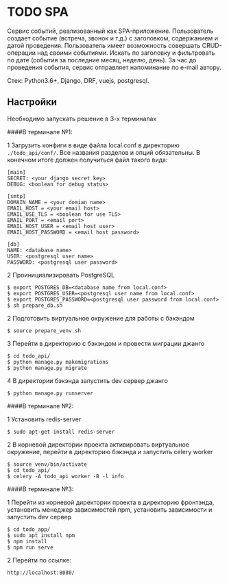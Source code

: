 TODO SPA
=======

Сервис событий, реализованный как SPA-приложение.
Пользователь создает событие (встреча, звонок и т.д.) с заголовком, 
содержанием и датой проведения. Пользователь имеет возможность 
совершать CRUD-операции над своими событиями. Искать по заголовку и фильтровать 
по дате (события за последние месяц, неделю, день).
За час до проведения события, сервис отправляет напоминание по e-mail автору.

Стек: Python3.6+, Django, DRF, vuejs, postgresql.

Настройки
------

Необходимо запускать решение в 3-х терминалах

####В терминале №1:

1 Загрузить конфиги в виде файла local.conf в директорию `./todo_api/conf/`. 
Все названия разделов и опций обязательны.
В конечном итоге должен получиться файл такого вида:

    [main]
    SECRET: <your django secret key>
    DEBUG: <boolean for debug status>
    
    [smtp]
    DOMAIN_NAME = <your domian name>
    EMAIL_HOST = <your email host>
    EMAIL_USE_TLS = <boolean for use TLS>
    EMAIL_PORT = <email port>
    EMAIL_HOST_USER = <email host user>
    EMAIL_HOST_PASSWORD = <email host password>
    
    [db]
    NAME: <database name>
    USER: <postgresql user name>
    PASSWORD: <postgresql user password>

2 Проинициализировать PostgreSQL

    $ export POSTGRES_DB=<database name from local.conf>
    $ export POSTGRES_USER=<postgresql user name from local.conf>
    $ export POSTGRES_PASSWORD=<postgresql user password from local.conf>
    $ sh prepare_db.sh
    
2 Подготовить виртуальное окружение для работы с бэкэндом

    $ source prepare_venv.sh
    
3 Перейти в директорию с бэкэндом и провести миграции джанго

    $ cd todo_api/
    $ python manage.py makemigrations
    $ python manage.py migrate

4 В директории бэкэнда запустить dev сервер джанго

    $ python manage.py runserver
    
####В терминале №2:

1 Установить redis-server

    $ sudo apt-get install redis-server

2 В корневой директории проекта активировать виртуальное окружение, 
перейти в директорию бэкэнда и запустить celery worker
    
    $ source venv/bin/activate
    $ cd todo_api/
    $ celery -A todo_api worker -B -l info


####В терминале №3:

1 Перейти из корневой директории проекта в директорию фронтэнда, установить менеджер
зависимостей npm, установить зависимости и запустить dev сервер
    
    $ cd todo_app/
    $ sudo apt install npm
    $ npm install
    $ npm run serve
    
2 Перейти по ссылке:

    http://localhost:8080/


